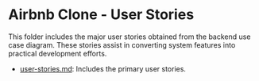 # Airbnb Clone - User Stories

This folder includes the major user stories obtained from the backend use case diagram. These stories assist in converting system features into practical development efforts. 

- [user-stories.md](./user-stories.md): Includes the primary user stories.